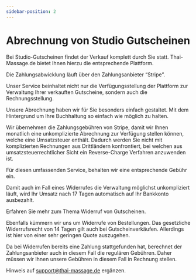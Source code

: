 ```yaml
---
sidebar-position: 2
---
```


# Abrechnung von Studio Gutscheinen

Bei Studio-Gutscheinen findet der Verkauf komplett durch Sie statt. Thai-Massage.de bietet Ihnen hierzu die entsprechende Plattform.

Die Zahlungsabwicklung läuft über den Zahlungsanbieter “Stripe”.

Unser Service beinhaltet nicht nur die Verfügungsstellung der Plattform zur Verwaltung Ihrer verkauften Gutscheine, sondern auch die Rechnungsstellung.


Unsere Abrechnung haben wir für Sie besonders einfach gestaltet. Mit dem Hintergrund um Ihre Buchhaltung so einfach wie möglich zu halten.


Wir übernehmen die Zahlungsgebühren von Stripe, damit wir Ihnen monatlich eine unkomplizierte Abrechnung zur Verfügung stellen können, welche eine Umsatzsteuer enthält. Dadurch werden Sie nicht mit komplizierten Rechnungen aus Drittländern konfrontiert, bei welchen aus umsatzsteuerrechtlicher Sicht ein Reverse-Charge Verfahren anzuwenden ist.

Für diesen umfassenden Service, behalten wir eine entsprechende Gebühr ein.

Damit auch im Fall eines Widerrufes die Verwaltung möglichst unkompliziert läuft, wird Ihr Umsatz nach 17 Tagen automatisch auf Ihr Bankkonto ausbezahlt.
  

Erfahren Sie mehr zum Thema Widerruf von Gutscheinen.

Ebenfalls kümmern wir uns um Widerrufe von Bestellungen. Das gesetzliche Widerrufsrecht von 14 Tagen gilt auch bei Gutscheinverkäufen. Allerdings ist hier von einer sehr geringen Quote auszugehen.

Da bei Widerrufen bereits eine Zahlung stattgefunden hat, berechnet der Zahlungsanbieter auch in diesem Fall die regulären Gebühren. Daher müssen wir Ihnen unsere Gebühren in diesem Fall in Rechnung stellen.

Hinweis auf [support@thai-massage.de](mailto:support@thai-massage.de) ergänzen.
